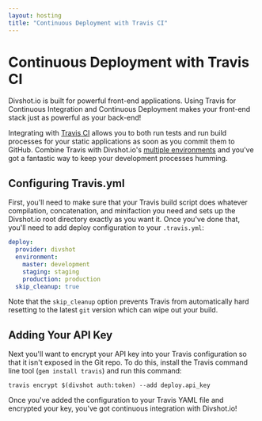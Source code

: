 ```yaml
---
layout: hosting
title: "Continuous Deployment with Travis CI"
---
```


# Continuous Deployment with Travis CI

<p class="lead">Divshot.io is built for powerful front-end applications. Using Travis for Continuous Integration and
Continuous Deployment makes your front-end stack just as powerful as your back-end!</p>

Integrating with [Travis CI](http://www.travis-ci.com) allows you to both run tests and run build processes for your static applications as soon
as you commit them to GitHub. Combine Travis with Divshot.io's [multiple environments](/guides/builds) and you've got
a fantastic way to keep your development processes humming.

## Configuring Travis.yml

First, you'll need to make sure that your Travis build script does whatever compilation, concatenation, and minifaction
you need and sets up the Divshot.io root directory exactly as you want it. Once you've done that, you'll need to add
deploy configuration to your `.travis.yml`:

```yaml
deploy:
  provider: divshot
  environment:
    master: development
    staging: staging
    production: production
  skip_cleanup: true
```

Note that the `skip_cleanup` option prevents Travis from automatically hard resetting to the latest `git` version which
can wipe out your build.

## Adding Your API Key

Next you'll want to encrypt your API key into your Travis configuration so that it isn't exposed in the Git repo. To do
this, install the Travis command line tool (`gem install travis`) and run this command:

    travis encrypt $(divshot auth:token) --add deploy.api_key
    
Once you've added the configuration to your Travis YAML file and encrypted your key, you've got continuous integration
with Divshot.io!